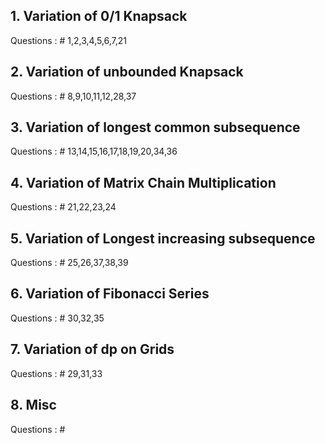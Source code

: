 ## 1. Variation of 0/1 Knapsack
   Questions :
    # 1,2,3,4,5,6,7,21

## 2. Variation of unbounded Knapsack
   Questions :
    # 8,9,10,11,12,28,37
    
## 3. Variation of longest common subsequence
   Questions :
    # 13,14,15,16,17,18,19,20,34,36
    
## 4. Variation of Matrix Chain Multiplication
   Questions :
    # 21,22,23,24
    

## 5. Variation of Longest increasing subsequence
   Questions :
    # 25,26,37,38,39
    
## 6. Variation of Fibonacci Series
   Questions :
    # 30,32,35
    
## 7. Variation of dp on Grids
   Questions :
    # 29,31,33
    
## 8. Misc
   Questions :
    #    
    
    
     
    
    
    
    
    
    
    
    
    
    
 
